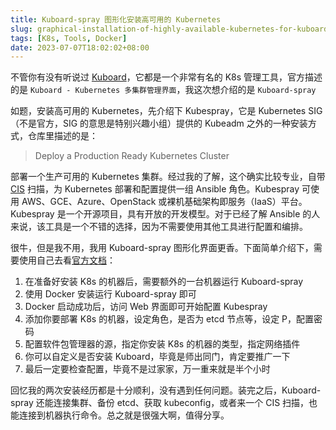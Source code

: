 ```yaml
---
title: Kuboard-spray 图形化安装高可用的 Kubernetes
slug: graphical-installation-of-highly-available-kubernetes-for-kuboard-spray
tags: [K8s, Tools, Docker]
date: 2023-07-07T18:02:02+08:00
---
```


不管你有没有听说过 [Kuboard](https://kuboard.cn/)，它都是一个非常有名的 K8s 管理工具，官方描述的是 `Kuboard - Kubernetes 多集群管理界面`，我这次想介绍的是 `Kuboard-spray`<!--more-->

如题，安装高可用的 Kubernetes，先介绍下 Kubespray，它是 Kubernetes SIG（不是官方，SIG 的意思是特别兴趣小组）提供的 Kubeadm 之外的一种安装方式，仓库里描述的是：

> Deploy a Production Ready Kubernetes Cluster

部署一个生产可用的 Kubernetes 集群。经过我的了解，这个确实比较专业，自带 [CIS](https://www.ibm.com/cn-zh/topics/cis-benchmarks) 扫描，为 Kubernetes 部署和配置提供一组 Ansible 角色。Kubespray 可使用 AWS、GCE、Azure、OpenStack 或裸机基础架构即服务（IaaS）平台。Kubespray 是一个开源项目，具有开放的开发模型。对于已经了解 Ansible 的人来说，该工具是一个不错的选择，因为不需要使用其他工具进行配置和编排。

很牛，但是我不用，我用 Kuboard-spray 图形化界面更香。下面简单介绍下，需要使用自己去看[官方文档](https://kuboard.cn/install/install-k8s.html#kuboard-spray)：

1. 在准备好安装 K8s 的机器后，需要额外的一台机器运行 Kuboard-spray
2. 使用 Docker 安装运行 Kuboard-spray 即可
3. Docker 启动成功后，访问 Web 界面即可开始配置 Kubespray
4. 添加你要部署 K8s 的机器，设定角色，是否为 etcd 节点等，设定 P，配置密码
5. 配置软件包管理器的源，指定你安装 K8s 的机器的类型，指定网络插件
6. 你可以自定义是否安装 Kuboard，毕竟是师出同门，肯定要推广一下
7. 最后一定要检查配置，毕竟不是过家家，万一重来就是半个小时

回忆我的两次安装经历都是十分顺利，没有遇到任何问题。装完之后，Kuboard-spray 还能连接集群、备份 etcd、获取 kubeconfig，或者来一个 CIS 扫描，也能连接到机器执行命令。总之就是很强大啊，值得分享。